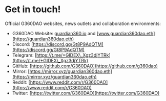 # Get in touch!

Official G360DAO websites, news outlets and collaboration environments:

* G360DAO Website: [guardian360.io](https://guardian360.io) and [www.guardian360dao.eth](https://guardian360dao.eth)
* Discord: [https://discord.gg/Gt8P9AdQTM](https://discord.gg/Gt8P9AdQTM)
* Telegram: [https://t.me/+GIDEX\_Xgz3djYTRk](https://t.me/+GIDEX\_Xgz3djYTRk)
* GitHub: [https://github.com/G360DAO](https://github.com/g360dao)
* Mirror: [https://mirror.xyz/guardian360dao.eth](https://mirror.xyz/guardian360dao.eth)
* Reddit: [https://www.reddit.com/r/G360DAO](https://www.reddit.com/r/G360DAO)
* Twitter: [https://twitter.com/G360DAO](https://twitter.com/G360DAO)
